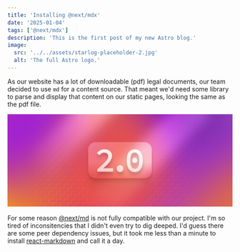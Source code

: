 ```yaml
---
title: 'Installing @next/mdx'
date: '2025-01-04'
tags: ['@next/mdx']
description: 'This is the first post of my new Astro blog.'
image:
  src: '../../assets/starlog-placeholder-2.jpg'
  alt: 'The full Astro logo.'
---
```


As our website has a lot of downloadable (pdf) legal documents, our team decided to use `md` for a content source.
That meant we'd need some library to parse and display that content on our static pages, looking the same as the pdf file.

![Nebulous 2.0 Release](../../assets/starlog-placeholder-2.jpg)

For some reason [@next/md](https://nextjs.org/docs/pages/building-your-application/configuring/mdx) is not fully compatible with our project.
I'm so tired of inconsitencies that I didn't even try to dig deeped. I'd guess there are some peer dependency issues,
but it took me less than a minute to install [react-markdown](https://github.com/remarkjs/react-markdown) and call it a day.
